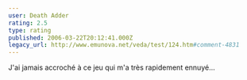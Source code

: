 ```yaml
---
user: Death Adder
rating: 2.5
type: rating
published: 2006-03-22T20:12:41.000Z
legacy_url: http://www.emunova.net/veda/test/124.htm#comment-4831
---
```

J'ai jamais accroché à ce jeu qui m'a très rapidement ennuyé...